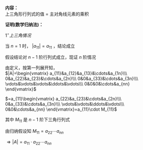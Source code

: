 **内容：**  
上三角形行列式的值 $=$ 主对角线元素的乘积  
  
**证明(数学归纳法)：**  
  
$1^\circ 上三角情况$  
  
当 $n=1$ 时， $|a_{11}|=a_{11}$ ，结论成立  
  
假设结论对 $n-1$ 阶行列式成立，现证 $n$ 阶情况  
  
由定义，按第一列展开知，  
$|A|=\begin{vmatrix}  
a_{11}&a_{12}&a_{13}&\cdots&a_{1n}\\\  
0&a_{22}&a_{23}&\cdots&a_{2n}\\\  
0&0&a_{33}&\cdots&a_{3n}\\\  
\vdots&\vdots&\vdots&\ddots&\vdots\\\  
0&0&0&\cdots&a_{nn}  
\end{vmatrix}$  
  
$=a_{11}\begin{vmatrix}  
a_{22}&a_{23}&\cdots&a_{2n}\\\  
0&a_{33}&\cdots&a_{3n}\\\  
\vdots&\vdots&\ddots&\vdots\\\  
0&0&\cdots&a_{nn}  
\end{vmatrix}=a_{11}\cdot M_{11}$  
  
其中 $M_{11}$ 是 $n-1$ 阶下三角行列式  
  
由归纳假设知 $M_{11}=a_{22}\cdots a_{nn}$  
  
$\Rightarrow |A|=a_{11}\cdot a_{22}\cdots a_{nn}$  
